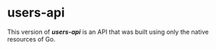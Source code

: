 # users-api
This version of _**users-api**_ is an API that was built using only the native resources of Go.



